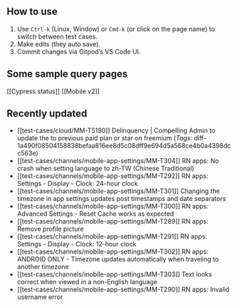 ## How to use
1. Use `Ctrl-k` (Linux, Window) or `Cmd-k` (or click on the page name) to switch between test cases.
2. Make edits (they auto save).
3. Commit changes via Gitpod’s VS Code UI.

## Some sample query pages
[[Cypress status]]
[[Mobile v2]]

## Recently updated
<!-- #query page render [[template/test-case]] where status = "Active" order by last_updated desc limit 10 -->
* [[test-cases/cloud/MM-T5190]] Delinquency | Compelling Admin to update the to previous paid plan or star on freemium (_Tags:_ diff-1a490f08504158838befaa816ee8d5c08dff9e694d5a568ce4b0a4398dcc563e)
* [[test-cases/channels/mobile-app-settings/MM-T304]] RN apps: No crash when setting language to zh-TW (Chinese Traditional) 
* [[test-cases/channels/mobile-app-settings/MM-T292]] RN apps: Settings - Display - Clock: 24-hour clock 
* [[test-cases/channels/mobile-app-settings/MM-T301]] Changing the timezone in app settings updates post timestamps and date separators 
* [[test-cases/channels/mobile-app-settings/MM-T300]] RN apps: Advanced Settings - Reset Cache works as expected 
* [[test-cases/channels/mobile-app-settings/MM-T289]] RN apps: Remove profile picture 
* [[test-cases/channels/mobile-app-settings/MM-T291]] RN apps: Settings - Display - Clock: 12-hour clock 
* [[test-cases/channels/mobile-app-settings/MM-T302]] RN apps: ANDROID ONLY - Timezone updates automatically when traveling to another timezone 
* [[test-cases/channels/mobile-app-settings/MM-T303]] Text looks correct when viewed in a non-English language 
* [[test-cases/channels/mobile-app-settings/MM-T290]] RN apps: Invalid username error
<!-- /query -->

